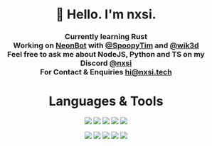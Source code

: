 <h1 align="center" class="title">
    👋 Hello. I'm nxsi.
</h1>
<h3 align="center">  
    Currently learning <b>Rust</b><br>
    Working on <a href="https://neonbot.xyz/">NeonBot</a> with <a href="https://github.com/spoopytim">@SpoopyTim</a> and <a href="https://github.com/wik3d">@wik3d</a><br>
    Feel free to ask me about NodeJS, Python and TS on my Discord <a href="https://discordapp.com/users/852851914005544960">@nxsi</a><br>
    For Contact & Enquiries <a href="mailto:hi@nxsi.tech?subject=👋">hi@nxsi.tech</a>
</h3>
<h1 align="center">
    Languages & Tools
</h1>
<p align="center">
  <a href="https://www.mongodb.com/" style="color: transparent"><img src="https://img.shields.io/badge/MongoDB-4EA94B?style=for-the-badge&logo=mongodb&logoColor=e5e8cd&color=161b22" /></a>
  <a href="https://www.mysql.com/" style="color: transparent"><img src="https://img.shields.io/badge/MySQL-00000F?style=for-the-badge&logo=mysql&logoColor=e5e8cd&color=161b22" /></a>
  <a href="https://www.javascript.com/" style="color: transparent"><img src="https://img.shields.io/badge/JavaScript-F7DF1E?style=for-the-badge&logo=JavaScript&logoColor=e5e8cd&color=161b22" /></a>
  <a href="https://nodejs.org/en" style="color: transparent"><img src="https://img.shields.io/badge/Node.js-43853D?style=for-the-badge&logo=node.js&logoColor=e5e8cd&color=161b22" /></a>
  <a href="https://www.typescriptlang.org/" style="color: transparent"><img src="https://img.shields.io/badge/TypeScript-007ACC?style=for-the-badge&logo=typescript&logoColor=e5e8cd&color=161b22" /></a>
</p>

<p align="center">
  <a href="https://www.python.org/" style="color: transparent"><img src="https://img.shields.io/badge/Python-14354C?style=for-the-badge&logo=python&logoColor=e5e8cd&color=161b22" /></a>
  <a href="https://www.npmjs.com/" style="color: transparent"><img src="https://img.shields.io/badge/npm-CB3837?style=for-the-badge&logo=npm&logoColor=e5e8cd&color=161b22" /></a>
  <a href="https://open.spotify.com/user/31valee2hqbku52zwjzqbqnfuq2q?si=aaddc9fdc4074cfc" style="color: transparent"><img src="https://img.shields.io/badge/Spotify-1ED760?&style=for-the-badge&logo=spotify&logoColor=e5e8cd&color=161b22" /></a>
  <a href="https://www.last.fm/user/nxsii" style="color: transparent"><img src="https://img.shields.io/badge/last.fm-D51007?style=for-the-badge&logo=last.fm&logoColor=e5e8cd&color=161b22" /></a>
  <a href="https://code.visualstudio.com/" style="color: transparent"><img src="https://img.shields.io/badge/Visual_Studio_Code-0078D4?style=for-the-badge&logo=visual%20studio%20code&logoColor=e5e8cd&color=161b22" /></a>
</p>

<!--
<p align="center">
  <a href="https://readme-stats-eta-steel.vercel.app/api/top-langs/?username=n-xsi&layout=compact&bg_color=161b22&text_color=ffffff&title_color=e5e8cd">
    <img height=160 src="https://readme-stats-eta-steel.vercel.app/api/top-langs/?username=n-xsi&layout=compact&bg_color=161b22&border_color=161b22&text_color=ffffff&title_color=e5e8cd&border_radius=0" />
  </a>
  <a href="https://readme-stats-eta-steel.vercel.app/api?username=n-xsi&layout=compact&bg_color=161b22&text_color=ffffff&title_color=e5e8cd&rank_icon=github">
    <img height=160 src="https://readme-stats-eta-steel.vercel.app/api?username=n-xsi&layout=compact&bg_color=161b22&border_color=161b22&text_color=ffffff&title_color=e5e8cd&rank_icon=github&border_radius=0&hide=stars" />
  </a>
</p>
-->
